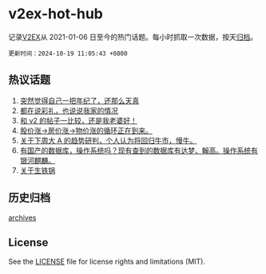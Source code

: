 # v2ex-hot-hub

 记录[V2EX](https://www.v2ex.com/)从 2021-01-06 日至今的热门话题。每小时抓取一次数据，按天[归档](archives)。

`更新时间：2024-10-19 11:05:43 +0800`

## 热议话题

1. [突然觉得自己一把年纪了，还那么天真](https://www.v2ex.com/t/1081477)
1. [都在说彩礼，也说说我家的情况](https://www.v2ex.com/t/1081528)
1. [和 v2 的帖子一比较，还是我老婆好！](https://www.v2ex.com/t/1081538)
1. [股价涨->房价涨->物价涨的循环正在到来。](https://www.v2ex.com/t/1081504)
1. [关于下周大 A 的趋势研判，个人认为将回归牛市，慢牛。](https://www.v2ex.com/t/1081545)
1. [有国产的数据库，操作系统吗？现有查到的数据库有达梦、翰高。操作系统有银河麒麟。](https://www.v2ex.com/t/1081439)
1. [关于生铁锅](https://www.v2ex.com/t/1081501)

## 历史归档

[archives](archives)

## License

See the [LICENSE](LICENSE) file for license rights and limitations (MIT).
